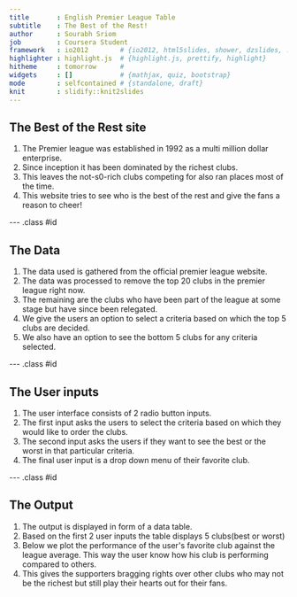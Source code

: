 ```yaml
---
title       : English Premier League Table
subtitle    : The Best of the Rest!
author      : Sourabh Sriom
job         : Coursera Student
framework   : io2012        # {io2012, html5slides, shower, dzslides, ...}
highlighter : highlight.js  # {highlight.js, prettify, highlight}
hitheme     : tomorrow      # 
widgets     : []            # {mathjax, quiz, bootstrap}
mode        : selfcontained # {standalone, draft}
knit        : slidify::knit2slides
---
```


## The Best of the Rest site

1. The Premier league was established in 1992 as a multi million dollar enterprise.
2. Since inception it has been dominated by the richest clubs.
3. This leaves the not-s0-rich clubs competing for also ran places most of the time.
4. This website tries to see who is the best of the rest and give the fans a reason to cheer!


--- .class #id 

## The Data

1. The data used is gathered from the official premier league website.
2. The data was processed to remove the top 20 clubs in the premier league right now.
3. The remaining are the clubs who have been part of the league at some stage but have since been relegated.
4. We give the users an option to select a criteria based on which the top 5 clubs are decided.
5. We also have an option to see the bottom 5 clubs for any criteria selected.

--- .class #id 

## The User inputs

1. The user interface consists of 2 radio button inputs.
2. The first input asks the users to select the criteria based on which they would like to order the clubs.
3. The second input asks the users if they want to see the best or the worst in that particular criteria.
4. The final user input is a drop down menu of their favorite club.

--- .class #id

## The Output

1. The output is displayed in form of a data table.
2. Based on the first 2 user inputs the table displays 5 clubs(best or worst)
3. Below we plot the performance of the user's favorite club against the league average. This way the user know how his club is performing compared to others.
4. This gives the supporters bragging rights over other clubs who may not be the richest but still play their hearts out for their fans.

